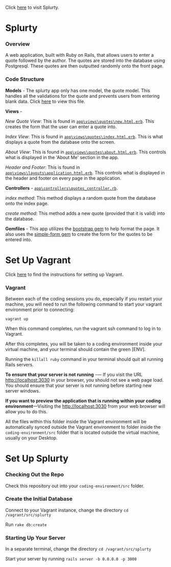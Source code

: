 Click [here](https://splurty-zoe-kramer.herokuapp.com/) to visit Splurty. 

# Splurty

### Overview

A web application, built with Ruby on Rails, that allows users to enter a quote followed by the author. The quotes are stored into the database using Postgresql. These quotes are then outputted randomly onto the front page. 

### Code Structure

**Models** - The splurty app only has one model, the quote model. This handles all the validations for the quote and prevents users from entering blank data. Click [here](https://github.com/ZoeBKramer/splurty/blob/master/app/models/quote.rb) to view this file. 

**Views** - 

*New Quote View*: This is found in [`app\views\quotes\new.html.erb`](https://github.com/ZoeBKramer/splurty/blob/master/app/views/quotes/new.html.erb). This creates the form that the user can enter a quote into.  

*Index View*: This is found in [`app\views\quotes\index.html.erb`](https://github.com/ZoeBKramer/splurty/blob/master/app/views/quotes/index.html.erb). This is what displays a quote from the database onto the screen. 

*About View*: This is found in [`app\views\quotes\about.html.erb`](https://github.com/ZoeBKramer/splurty/blob/master/app/views/quotes/about.html.erb). This controls what is displayed in the 'About Me' section in the app. 

*Header and Footer*: This is found in [`app\views\layouts\application.html.erb`](https://github.com/ZoeBKramer/splurty/blob/master/app/views/layouts/application.html.erb). This controls what is displayed in the header and footer on every page in the application. 

**Controllers** - [`app\controllers\quotes_controller.rb`](https://github.com/ZoeBKramer/splurty/blob/master/app/controllers/quotes_controller.rb). 

*index method*: This method displays a random quote from the database onto the index page.

*create method*: This method adds a new quote (provided that it is valid) into the database. 

**Gemfiles** - This app utilizes the [bootstrap gem](https://github.com/twbs/bootstrap-rubygem) to help format the page. It also uses the [simple-form gem](https://github.com/plataformatec/simple_form) to create the form for the quotes to be entered into. 

# Set Up Vagrant

Click [here](https://github.com/university-bootcamp/coding-environment/blob/master/windows-vagrant.md) to find the instructions for setting up Vagrant.

### Vagrant

Between each of the coding sessions you do, especially if you restart your machine, you will need to run the following command to start your vagrant environment prior to connecting:

`vagrant up`

When this command completes, run the vagrant ssh command to log in to Vagrant.

After this completes, you will be taken to a coding environment inside your virtual machine, and your terminal should contain the green [ENV].

Running the `killall ruby` command in your terminal should quit all running Rails servers.

**To ensure that your server is not running** -— If you visit the URL [http://localhost:3030](http://localhost:3030) in your browser, you should not see a web page load. You should ensure that your server is not running before starting new server windows.

**If you want to preview the application that is running within your coding environment**—Visiting the [http://localhost:3030](http://localhost:3030) from your web browser will allow you to do this.

All the files within this folder inside the Vagrant environment will be automatically synced outside the Vagrant environment to folder inside the `coding-environment/src` folder that is located outside the virtual machine, usually on your Desktop.

# Set Up Splurty

### Checking Out the Repo

Check this repository out into your `coding-environment/src` folder. 

### Create the Initial Database

Connect to your Vagrant instance, change the directory `cd /vagrant/src/splurty`

Run `rake db:create`

### Starting Up Your Server

In a separate terminal, change the directory `cd /vagrant/src/splurty`

Start your server by running `rails server -b 0.0.0.0 -p 3000`


